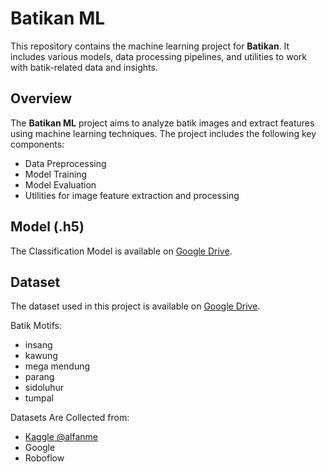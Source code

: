 # Batikan ML

This repository contains the machine learning project for **Batikan**. It includes various models, data processing pipelines, and utilities to work with batik-related data and insights.

## Overview

The **Batikan ML** project aims to analyze batik images and extract features using machine learning techniques. The project includes the following key components:

- Data Preprocessing
- Model Training
- Model Evaluation
- Utilities for image feature extraction and processing

## Model (.h5)

The Classification Model is available on [Google Drive](https://drive.google.com/file/d/1AOedVnbJ-4aF-hiR27ewS7ujr2165LtC/view?usp=sharing).

## Dataset

The dataset used in this project is available on [Google Drive](https://drive.google.com/drive/folders/1bkKK0lqCNtoNIndkFr2Hwem9-q7fei3G?usp=sharing).

Batik Motifs:

- insang
- kawung
- mega mendung
- parang
- sidoluhur
- tumpal

Datasets Are Collected from:
- [Kaggle @alfanme](https://www.kaggle.com/datasets/alfanme/indonesian-batik-motifs-corak-app)
- Google
- Roboflow

